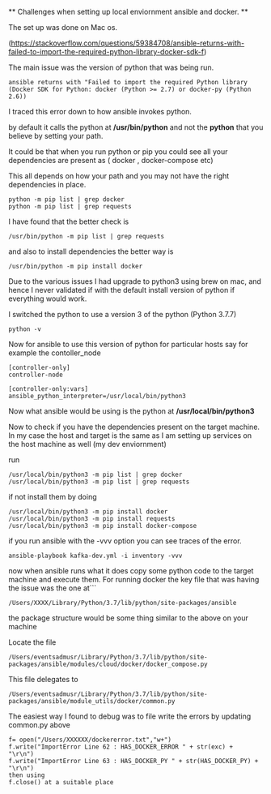 
** Challenges when setting up local enviornment ansible and docker. **

The set up was done on Mac os.

(https://stackoverflow.com/questions/59384708/ansible-returns-with-failed-to-import-the-required-python-library-docker-sdk-f)

The main issue was the version of python that was being run.

```
ansible returns with "Failed to import the required Python library (Docker SDK for Python: docker (Python >= 2.7) or docker-py (Python 2.6))

```

 I traced this error down to how ansible invokes python.

 by default it calls the python at **/usr/bin/python** and not the **python** that you believe by setting your path.

 It could be that when you run python or pip you could see all your dependencies are present as ( docker  , docker-compose etc)

 This all depends on how your path and you may not have the right dependencies in place.

```
python -m pip list | grep docker
python -m pip list | grep requests
```

I have found that the better check is

```
/usr/bin/python -m pip list | grep requests
```
and also to install dependencies the better way is

```
/usr/bin/python -m pip install docker
```

Due to the various issues I had upgrade to python3 using brew on mac,
and hence I never validated if with the default install version of python if everything would work.


I switched the python to use a version 3 of the python (Python 3.7.7)

```
python -v
```

Now for ansible to use this version of python for particular hosts say for example the contoller_node

```
[controller-only]
controller-node

[controller-only:vars]
ansible_python_interpreter=/usr/local/bin/python3
```

Now what ansible would be using is the python at **/usr/local/bin/python3**

Now to check if you have the dependencies present on the target machine.
In my case the host and target is the same as I am setting up services on the host machine as well (my dev enviornment)

run
```
/usr/local/bin/python3 -m pip list | grep docker
/usr/local/bin/python3 -m pip list | grep requests
```
if not install them by doing
```
/usr/local/bin/python3 -m pip install docker
/usr/local/bin/python3 -m pip install requests
/usr/local/bin/python3 -m pip install docker-compose
```

if you run ansible with the -vvv option you can see traces of the error.

```
ansible-playbook kafka-dev.yml -i inventory -vvv
```

now when ansible runs what it does copy some python code to the target machine and execute them.
For running docker the key file that was having the issue was the one at```

```
/Users/XXXX/Library/Python/3.7/lib/python/site-packages/ansible
```

the package structure would be some thing similar to the above on your machine

Locate the file

```
/Users/eventsadmusr/Library/Python/3.7/lib/python/site-packages/ansible/modules/cloud/docker/docker_compose.py
```

This file delegates to
```
/Users/eventsadmusr/Library/Python/3.7/lib/python/site-packages/ansible/module_utils/docker/common.py
```

The easiest way I found to debug was to file write the errors by updating common.py above
```
f= open("/Users/XXXXXX/dockererror.txt","w+")
f.write("ImportError Line 62 : HAS_DOCKER_ERROR " + str(exc) +  "\r\n")
f.write("ImportError Line 63 : HAS_DOCKER_PY " + str(HAS_DOCKER_PY) +  "\r\n")
then using
f.close() at a suitable place
```
